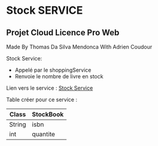 # Stock SERVICE
## Projet Cloud Licence Pro Web
Made By Thomas Da Silva Mendonca With Adrien Coudour

Stock Service:

* Appelé par le shoppingService
* Renvoie le nombre de livre en stock 

Lien vers le service : [Stock Service](https://stockservice-386816.ew.r.appspot.com/stock)

Table créer pour ce service :

|Class  | StockBook |
|---    |---        |
|String | isbn      |
|int    | quantite  |